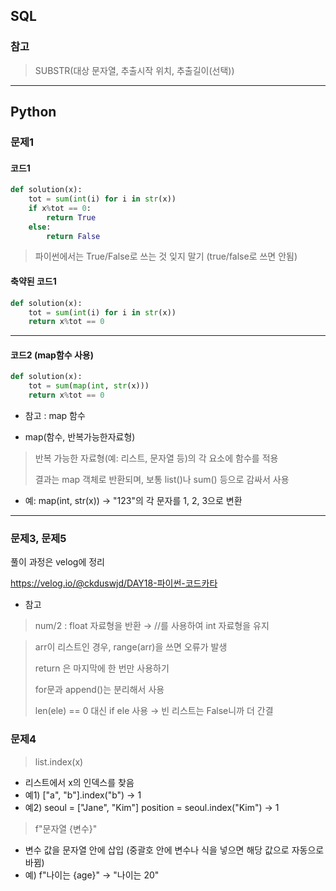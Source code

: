 ## SQL

### 참고
> SUBSTR(대상 문자열, 추출시작 위치, 추출길이(선택))

---

## Python

### 문제1

#### 코드1
```python
def solution(x):
    tot = sum(int(i) for i in str(x))
    if x%tot == 0:
        return True
    else:
        return False
```

> 파이썬에서는 True/False로 쓰는 것 잊지 말기 (true/false로 쓰면 안됨)

#### 축약된 코드1
```python
def solution(x):
    tot = sum(int(i) for i in str(x))
    return x%tot == 0
```
---
#### 코드2 (map함수 사용)
```python
def solution(x):
    tot = sum(map(int, str(x)))
    return x%tot == 0
```

* 참고 : map 함수
- map(함수, 반복가능한자료형)
  
> 반복 가능한 자료형(예: 리스트, 문자열 등)의 각 요소에 함수를 적용
> 
> 결과는 map 객체로 반환되며, 보통 list()나 sum() 등으로 감싸서 사용
> 
- 예: map(int, str(x)) → "123"의 각 문자를 1, 2, 3으로 변환

---

### 문제3, 문제5

풀이 과정은 velog에 정리

https://velog.io/@ckduswjd/DAY18-파이썬-코드카타

- 참고
> num/2 : float 자료형을 반환 → //를 사용하여 int 자료형을 유지

> arr이 리스트인 경우, range(arr)을 쓰면 오류가 발생
> 
> return 은 마지막에 한 번만 사용하기
> 
> for문과 append()는 분리해서 사용
> 
> len(ele) == 0 대신 if ele 사용 → 빈 리스트는 False니까 더 간결

### 문제4

> list.index(x)
- 리스트에서 x의 인덱스를 찾음
- 예1) ["a", "b"].index("b") → 1
- 예2) seoul = ["Jane", "Kim"]
position = seoul.index("Kim") → 1

> f"문자열 {변수}"
- 변수 값을 문자열 안에 삽입 (중괄호 안에 변수나 식을 넣으면 해당 값으로 자동으로 바뀜)
- 예) f"나이는 {age}" → "나이는 20"
